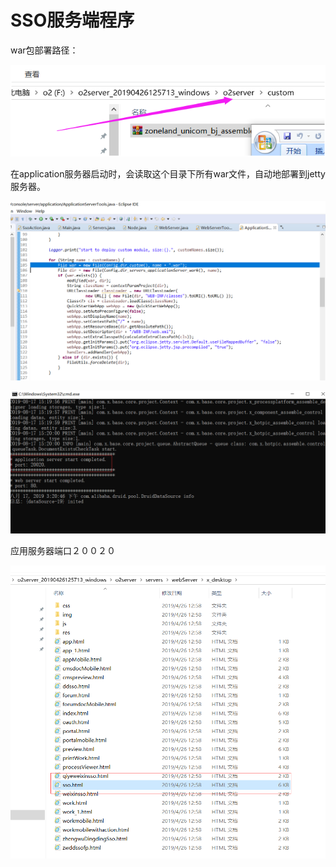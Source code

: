 # SSO服务端程序

war包部署路径：

![](../../.gitbook/assets/image%20%2864%29.png)

在application服务器启动时，会读取这个目录下所有war文件，自动地部署到jetty服务器。 

![](../../.gitbook/assets/image%20%28117%29.png)

![](../../.gitbook/assets/image%20%2846%29.png)

应用服务器端口２００２０

![](../../.gitbook/assets/image%20%28107%29.png)

